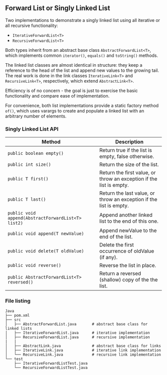## Forward List or Singly Linked List

Two implementations to demonstrate a singly linked list using all iterative or
all recursive functionality:

- `IterativeForwardList<T>`
- `RecursiveForwardList<T>`

Both types inherit from an abstract base class `AbstractForwardList<T>`, which
implements common `iterator()`, `equals()` and `toString()` methods.

The linked list classes are almost identical in structure: they keep a
reference to the head of the list and append new values to the growing
tail. The real work is done in the link classes `IterativeLink<T>` and
`RecursiveLink<T>`, respectively, which extend `AbstractLink<T>`.

Efficiency is of no concern - the goal is just to exercise the basic
functionality and compare ease of implementation.

For convenience, both list implementations provide a static factory method
`of()`, which uses varargs to create and populate a linked list with an
arbitrary number of elements.


### Singly Linked List API

| Method                                             | Description |
| ---                                                | --- |
| `public boolean empty()`                           | Return true if the list is empty, false otherwise. |
| `public int size()`                                | Return the size of the list. |
| `public T first()`                                 | Return the first value, or throw an exception if the list is empty. |
| `public T last()`                                  | Return the last value, or throw an exception if the list is empty. |
| `public void append(AbstractForwardList<T> list2)` | Append another linked list to the end of this one. |
| `public void append(T newValue)`                   | Append newValue to the end of the list. |
| `public void delete(T oldValue)`                   | Delete the first occurrence of oldValue (if any).|
| `public void reverse()`                            | Reverse the list in place. |
| `public AbstractForwardList<T> reversed()`         | Return a reversed (shallow) copy of the the list. |


### File listing

```
Java
├── pom.xml
├── src
│   ├── AbstractForwardList.java       # abstract base class for linked lists
│   ├── IterativeForwardList.java      # iterative implementation
│   ├── RecursiveForwardList.java      # recursive implementation
|   |
│   ├── AbstractLink.java              # abstract base class for links
│   ├── IterativeLink.java             # iterative link implementation
│   └── RecursiveLink.java             # recursive link implementation
└── test
    ├── IterativeForwardListTest.java
    └── RecursiveForwardListTest.java
```
